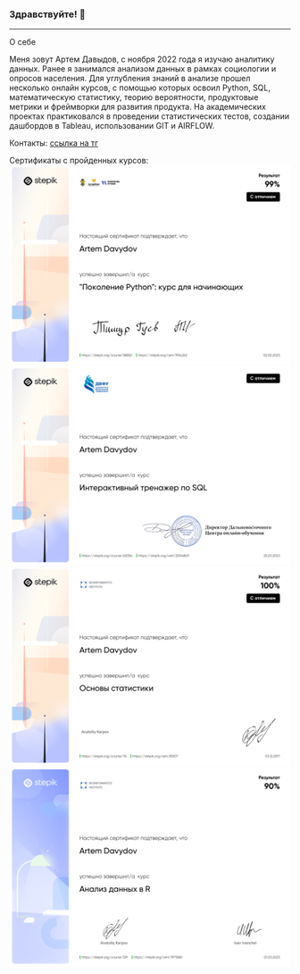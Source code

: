 ### Здравствуйте! 👋

***
О себе

Меня зовут Артем Давыдов, с ноября 2022 года я изучаю аналитику данных. Ранее я занимался анализом данных в рамках социологии и опросов населения.
Для углубления знаний в анализе прошел несколько онлайн курсов, с помощью которых освоил Python, SQL, математическую статистику, теорию вероятности, продуктовые метрики и фреймворки для развития продукта. На академических проектах практиковался в проведении статистических тестов, создании дашбордов в Tableau, использовании GIT и AIRFLOW.

Контакты:
[ссылка на тг](https://t.me/Artemiy_1995_2)

Сертификаты с пройденных курсов:
![сертификат](stepik-certificate-58852-7e25c14-1.png)
![сертификат](stepik-certificate-63054-767ec98-1.png)
![сертификат](stepik-certificate-76-a29201b-1.png)
![сертификат](stepik-certificate-129-ed3944e-1.png)


<!--
**artemspb2/artemspb2** is a ✨ _special_ ✨ repository because its `README.md` (this file) appears on your GitHub profile.

Here are some ideas to get you started:

- 🔭 I’m currently working on ...
- 🌱 I’m currently learning ...
- 👯 I’m looking to collaborate on ...
- 🤔 I’m looking for help with ...
- 💬 Ask me about ...
- 📫 How to reach me: ...
- 😄 Pronouns: ...
- ⚡ Fun fact: ...
-->
